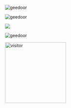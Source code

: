 <p><img align="center" src="https://github-readme-stats.vercel.app/api/top-langs?username=geedoor&show_icons=true&locale=en&layout=compact" alt="geedoor" /></p>
<p><img align="center" src="https://github-readme-stats.vercel.app/api?username=geedoor&show_icons=true&locale=en" alt="geedoor" /></p>
<p><img src="https://github-profile-trophy.vercel.app/?username=geedoor"/></p>
<p><img align="center" src="https://github-readme-streak-stats.herokuapp.com/?user=geedoor&" alt="geedoor" /></p>
<p><img src="https://profile-counter.glitch.me/aliilapro/count.svg" alt="visitor" width="200"></p>
